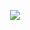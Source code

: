 

<p align="center">
   <img src="https://user-images.githubusercontent.com/91442807/236638918-702aebf2-6aad-409c-a237-b182569e7ad1.png" />
</p>
